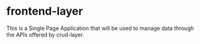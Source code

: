 # frontend-layer

This is a Single Page Application that will be used to manage data through the APIs offered by crud-layer.
